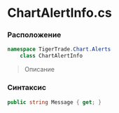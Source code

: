 
# ChartAlertInfo.cs
### Расположение
```csharp
namespace TigerTrade.Chart.Alerts  
    class ChartAlertInfo
```

> Описание

### Синтаксис
```csharp
public string Message { get; }
```
